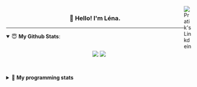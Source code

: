 <!--
<a href="https://twitter.com" target="_blank" rel="nofollow">
 <img align="right" alt="Pratik's Twitter" width="22px" src="https://cdn.jsdelivr.net/npm/simple-icons@v3/icons/twitter.svg" />
</a> 

-->
<a href="https://www.linkedin.com/in/lenagiacalone/" target="_blank" rel="nofollow">
 <img align="right" alt="Pratik's Linkdein" width="22px" src="https://cdn.jsdelivr.net/npm/simple-icons@v3/icons/linkedin.svg" />
</a>



<h3 align="center">👋 Hello! I'm Léna.</h3>

---

<!--
**lgiacalo/lgiacalo** is a ✨ _special_ ✨ repository because its `README.md` (this file) appears on your GitHub profile.

Here are some ideas to get you started:

- 🔭 I’m currently working on ...
- 🌱 I’m currently learning ...
- 👯 I’m looking to collaborate on ...
- 🤔 I’m looking for help with ...
- 💬 Ask me about ...
- 📫 How to reach me: ...
- 😄 Pronouns: ...
- ⚡ Fun fact: ...
-->

<details open>
 <summary> 😇 <b>My Github Stats</b>: </summary>
<br>
<p align = "center">
  <img src = "https://github-readme-stats.vercel.app/api?username=lgiacalo&show_icons=true&theme=nord" width="420">
  <img src = "https://github-readme-stats.vercel.app/api/top-langs/?username=lgiacalo&layout=compact&theme=nord">
</p>
 
<br>
<p align = "center">
  <imp src = "https://github-readme-stats.vercel.app/api/wakatime?username=lgiacalo&theme=nord">
</p>

</details>

<details>
 <summary>🤖 <b>My programming stats</b></summary>
 <br>
 
<!--START_SECTION:waka-->
![Code Time](http://img.shields.io/badge/Code%20Time-0%20secs-blue)

![Lines of code](https://img.shields.io/badge/From%20Hello%20World%20I%27ve%20Written-884%20Thousand%20lines%20of%20code-blue)

**🐱 My GitHub Data** 

> 🏆 112 Contributions in the Year 2022
 > 
> 📦 298.1 kB Used in GitHub's Storage 
 > 
> 🚫 Not Opted to Hire
 > 
> 📜 45 Public Repositories 
 > 
> 🔑 34 Private Repositories  
 > 
**I'm an Early 🐤** 

```text
🌞 Morning    91 commits     ██████░░░░░░░░░░░░░░░░░░░   26.53% 
🌆 Daytime    208 commits    ███████████████░░░░░░░░░░   60.64% 
🌃 Evening    44 commits     ███░░░░░░░░░░░░░░░░░░░░░░   12.83% 
🌙 Night      0 commits      ░░░░░░░░░░░░░░░░░░░░░░░░░   0.0%

```
📅 **I'm Most Productive on Monday** 

```text
Monday       82 commits     ██████░░░░░░░░░░░░░░░░░░░   23.91% 
Tuesday      59 commits     ████░░░░░░░░░░░░░░░░░░░░░   17.2% 
Wednesday    73 commits     █████░░░░░░░░░░░░░░░░░░░░   21.28% 
Thursday     72 commits     █████░░░░░░░░░░░░░░░░░░░░   20.99% 
Friday       54 commits     ████░░░░░░░░░░░░░░░░░░░░░   15.74% 
Saturday     3 commits      ░░░░░░░░░░░░░░░░░░░░░░░░░   0.87% 
Sunday       0 commits      ░░░░░░░░░░░░░░░░░░░░░░░░░   0.0%

```


📊 **This Week I Spent My Time On** 

```text
⌚︎ Time Zone: Europe/Paris

💬 Programming Languages: 
JavaScript               17 hrs 50 mins      █████████████████████░░░░   85.55% 
Markdown                 1 hr 3 mins         █░░░░░░░░░░░░░░░░░░░░░░░░   5.05% 
Bash                     1 hr 1 min          █░░░░░░░░░░░░░░░░░░░░░░░░   4.92% 
Git Config               24 mins             ░░░░░░░░░░░░░░░░░░░░░░░░░   1.98% 
JSON                     16 mins             ░░░░░░░░░░░░░░░░░░░░░░░░░   1.33%

🔥 Editors: 
VS Code                  20 hrs 50 mins      █████████████████████████   100.0%

🐱‍💻 Projects: 
api-nodejs               10 hrs 9 mins       ████████████░░░░░░░░░░░░░   48.77% 
augmentation_capital     4 hrs 55 mins       ██████░░░░░░░░░░░░░░░░░░░   23.63% 
pappers-augmentations-ser4 hrs 31 mins       █████░░░░░░░░░░░░░░░░░░░░   21.72% 
madebyme                 36 mins             ░░░░░░░░░░░░░░░░░░░░░░░░░   2.91% 
shunt_v0                 16 mins             ░░░░░░░░░░░░░░░░░░░░░░░░░   1.28%

💻 Operating System: 
Mac                      20 hrs 50 mins      █████████████████████████   100.0%

```

**I Mostly Code in C** 

```text
C                        26 repos            ███████░░░░░░░░░░░░░░░░░░   31.33% 
JavaScript               17 repos            █████░░░░░░░░░░░░░░░░░░░░   20.48% 
HTML                     8 repos             ██░░░░░░░░░░░░░░░░░░░░░░░   9.64% 
Shell                    8 repos             ██░░░░░░░░░░░░░░░░░░░░░░░   9.64% 
C++                      4 repos             █░░░░░░░░░░░░░░░░░░░░░░░░   4.82%

```


**Timeline**

![Chart not found](https://raw.githubusercontent.com/lgiacalo/lgiacalo/main/charts/bar_graph.png) 


 Last Updated on 27/07/2022 12:11:42 UTC
<!--END_SECTION:waka-->

</details>
